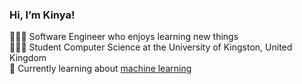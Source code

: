 ### Hi, I’m Kinya! 

🧑🏽‍💻 Software Engineer who enjoys learning new things</br>
🧑🏽‍🎓 Student Computer Science at the University of Kingston, United Kingdom</br>
💭 Currently learning about [machine learning](https://machinelearningmastery.com/machine-learning-in-python-step-by-step/)</br>


<!--
Here are some ideas to get you started:

- 🔭 I’m currently working on ...
- 🌱 I’m currently learning ...
- 👯 I’m looking to collaborate on ...
- 🤔 I’m looking for help with ...
- 💬 Ask me about ...
- 📫 How to reach me: ...
- 😄 Pronouns: ...
- ⚡ Fun fact: ...
-->
